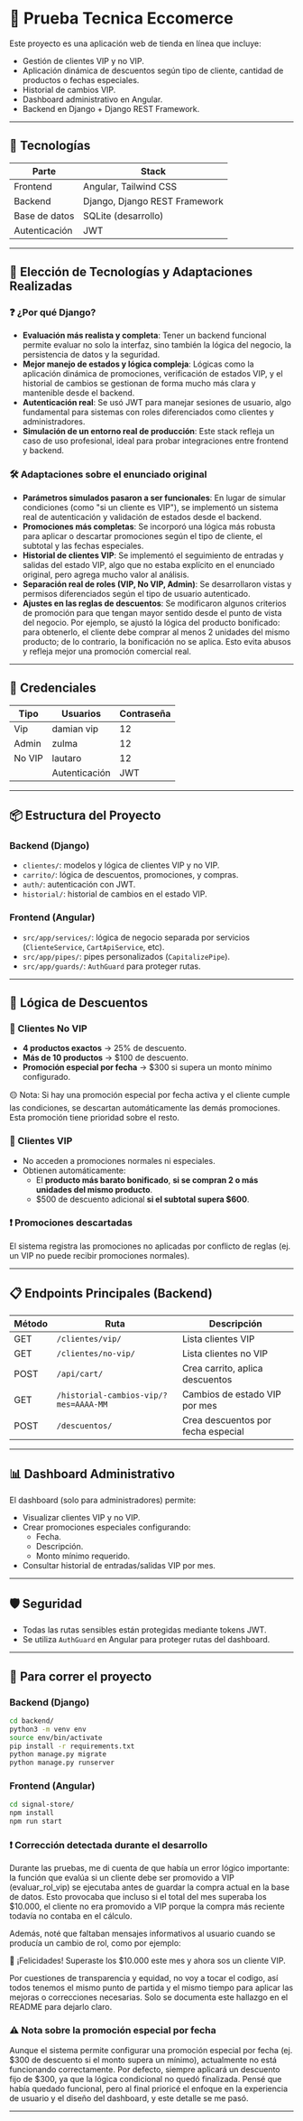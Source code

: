 # 🛒 Prueba Tecnica Eccomerce

Este proyecto es una aplicación web de tienda en línea que incluye:

- Gestión de clientes VIP y no VIP.
- Aplicación dinámica de descuentos según tipo de cliente, cantidad de productos o fechas especiales.
- Historial de cambios VIP.
- Dashboard administrativo en Angular.
- Backend en Django + Django REST Framework.

---

## 🔧 Tecnologías

| Parte         | Stack                        |
|--------------|------------------------------|
| Frontend     | Angular, Tailwind CSS        |
| Backend      | Django, Django REST Framework|
| Base de datos| SQLite (desarrollo)          |
| Autenticación| JWT                          |

---


## 🧠 Elección de Tecnologías y Adaptaciones Realizadas

### ❓ ¿Por qué Django?

- **Evaluación más realista y completa**: Tener un backend funcional permite evaluar no solo la interfaz, sino también la lógica del negocio, la persistencia de datos y la seguridad.
- **Mejor manejo de estados y lógica compleja**: Lógicas como la aplicación dinámica de promociones, verificación de estados VIP, y el historial de cambios se gestionan de forma mucho más clara y mantenible desde el backend.
- **Autenticación real**: Se usó JWT para manejar sesiones de usuario, algo fundamental para sistemas con roles diferenciados como clientes y administradores.
- **Simulación de un entorno real de producción**: Este stack refleja un caso de uso profesional, ideal para probar integraciones entre frontend y backend.

### 🛠️ Adaptaciones sobre el enunciado original

- **Parámetros simulados pasaron a ser funcionales**: En lugar de simular condiciones (como "si un cliente es VIP"), se implementó un sistema real de autenticación y validación de estados desde el backend.
- **Promociones más completas**: Se incorporó una lógica más robusta para aplicar o descartar promociones según el tipo de cliente, el subtotal y las fechas especiales.
- **Historial de clientes VIP**: Se implementó el seguimiento de entradas y salidas del estado VIP, algo que no estaba explícito en el enunciado original, pero agrega mucho valor al análisis.
- **Separación real de roles (VIP, No VIP, Admin)**: Se desarrollaron vistas y permisos diferenciados según el tipo de usuario autenticado.
- **Ajustes en las reglas de descuentos**: Se modificaron algunos criterios de promoción para que tengan mayor sentido desde el punto de vista del negocio. Por ejemplo, se ajustó la lógica del producto bonificado: para obtenerlo, el cliente debe comprar al menos 2 unidades del mismo producto; de lo contrario, la bonificación no se aplica. Esto evita abusos y refleja mejor una promoción comercial real.



---

## 🔧 Credenciales

|Tipo| Usuarios        | Contraseña                    |
|--------------|--------------|------------------------------|
|Vip| damian vip   | 12       |
|Admin| zulma     | 12|
|No VIP| lautaro| 12      |
|| Autenticación| JWT                          |

---

## 📦 Estructura del Proyecto

### Backend (Django)

- `clientes/`: modelos y lógica de clientes VIP y no VIP.
- `carrito/`: lógica de descuentos, promociones, y compras.
- `auth/`: autenticación con JWT.
- `historial/`: historial de cambios en el estado VIP.

### Frontend (Angular)

- `src/app/services/`: lógica de negocio separada por servicios (`ClienteService`, `CartApiService`, etc).
- `src/app/pipes/`: pipes personalizados (`CapitalizePipe`).
- `src/app/guards/`: `AuthGuard` para proteger rutas.

---

## 🎯 Lógica de Descuentos

### 🎁 Clientes No VIP

- **4 productos exactos** → 25% de descuento.
- **Más de 10 productos** → $100 de descuento.
- **Promoción especial por fecha** → $300 si supera un monto mínimo configurado.

🟡 Nota: Si hay una promoción especial por fecha activa y el cliente cumple las condiciones, se descartan automáticamente las demás promociones. Esta promoción tiene prioridad sobre el resto.

### 🏅 Clientes VIP

- No acceden a promociones normales ni especiales.
- Obtienen automáticamente:
  - El **producto más barato bonificado**, **si se compran 2 o más unidades del mismo producto**.
  - $500 de descuento adicional **si el subtotal supera $600**.

### ❗ Promociones descartadas

El sistema registra las promociones no aplicadas por conflicto de reglas (ej. un VIP no puede recibir promociones normales).

---

## 📋 Endpoints Principales (Backend)

| Método | Ruta                               | Descripción                              |
|--------|------------------------------------|------------------------------------------|
| GET    | `/clientes/vip/`                   | Lista clientes VIP                       |
| GET    | `/clientes/no-vip/`                | Lista clientes no VIP                    |
| POST   | `/api/cart/`                    | Crea carrito, aplica descuentos          |
| GET    | `/historial-cambios-vip/?mes=AAAA-MM` | Cambios de estado VIP por mes         |
| POST   | `/descuentos/`              | Crea descuentos por fecha especial       |

---

## 📊 Dashboard Administrativo

El dashboard (solo para administradores) permite:

- Visualizar clientes VIP y no VIP.
- Crear promociones especiales configurando:
  - Fecha.
  - Descripción.
  - Monto mínimo requerido.
- Consultar historial de entradas/salidas VIP por mes.

---

## 🛡️ Seguridad

- Todas las rutas sensibles están protegidas mediante tokens JWT.
- Se utiliza `AuthGuard` en Angular para proteger rutas del dashboard.

---

## 🚀 Para correr el proyecto

### Backend (Django)

```bash
cd backend/
python3 -m venv env
source env/bin/activate
pip install -r requirements.txt
python manage.py migrate
python manage.py runserver
```

### Frontend (Angular)

```bash
cd signal-store/
npm install         
npm run start
```


### ❗ Corrección detectada durante el desarrollo

Durante las pruebas, me di cuenta de que había un error lógico importante: la función que evalúa si un cliente debe ser promovido a VIP (evaluar_rol_vip) se ejecutaba antes de guardar la compra actual en la base de datos. Esto provocaba que incluso si el total del mes superaba los $10.000, el cliente no era promovido a VIP porque la compra más reciente todavía no contaba en el cálculo.

Además, noté que faltaban mensajes informativos al usuario cuando se producía un cambio de rol, como por ejemplo:

🎉 ¡Felicidades! Superaste los $10.000 este mes y ahora sos un cliente VIP.

Por cuestiones de transparencia y equidad, no voy a tocar el codigo, así todos tenemos el mismo punto de partida y el mismo tiempo para aplicar las mejoras o correcciones necesarias. Solo se documenta este hallazgo en el README para dejarlo claro.

### ⚠️ Nota sobre la promoción especial por fecha
Aunque el sistema permite configurar una promoción especial por fecha (ej. $300 de descuento si el monto supera un mínimo), actualmente no está funcionando correctamente. Por defecto, siempre aplicará un descuento fijo de $300, ya que la lógica condicional no quedó finalizada. Pensé que había quedado funcional, pero al final prioricé el enfoque en la experiencia de usuario y el diseño del dashboard, y este detalle se me pasó.

---

